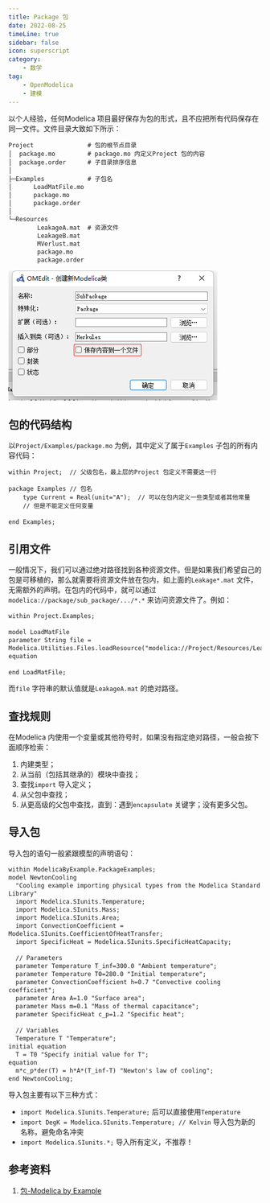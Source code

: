 ```yaml
---
title: Package 包  
date: 2022-08-25
timeLine: true
sidebar: false  
icon: superscript
category:  
    - 数学    
tag:   
    - OpenModelica  
    - 建模
---  
```


以个人经验，任何Modelica 项目最好保存为包的形式，且不应把所有代码保存在同一文件。文件目录大致如下所示：  
```shell-session  
Project               # 包的根节点目录
│  package.mo         # package.mo 内定义Project 包的内容
│  package.order      # 子目录排序信息
│
├─Examples            # 子包名
│      LoadMatFile.mo
│      package.mo
│      package.order
│
└─Resources
        LeakageA.mat  # 资源文件
        LeakageB.mat
        MVerlust.mat
        package.mo
        package.order
```  
![](./img/new_sub_package.png)

## 包的代码结构  
以`Project/Examples/package.mo` 为例，其中定义了属于`Examples` 子包的所有内容代码：  
```modelica
within Project;  // 父级包名，最上层的Project 包定义不需要这一行  

package Examples // 包名    
    type Current = Real(unit="A");  // 可以在包内定义一些类型或者其他常量  
    // 但是不能定义任何变量

end Examples;
```  

## 引用文件  
一般情况下，我们可以通过绝对路径找到各种资源文件。但是如果我们希望自己的包是可移植的，那么就需要将资源文件放在包内，如上面的`Leakage*.mat` 文件，无需额外的声明。在包内的代码中，就可以通过`modelica://package/sub_package/.../*.*` 来访问资源文件了。例如：  
```modelica  
within Project.Examples;

model LoadMatFile
parameter String file = Modelica.Utilities.Files.loadResource("modelica://Project/Resources/LeakageA.mat");
equation

end LoadMatFile;
```  

而`file` 字符串的默认值就是`LeakageA.mat` 的绝对路径。  

## 查找规则  
在Modelica 内使用一个变量或其他符号时，如果没有指定绝对路径，一般会按下面顺序检索：
1. 内建类型；  
2. 从当前（包括其继承的）模块中查找；  
3. 查找`import` 导入定义；  
4. 从父包中查找；  
5. 从更高级的父包中查找，直到：遇到`encapsulate` 关键字；没有更多父包。  


## 导入包  
导入包的语句一般紧跟模型的声明语句：  
```modelica{4-8} 
within ModelicaByExample.PackageExamples;
model NewtonCooling
  "Cooling example importing physical types from the Modelica Standard Library"
  import Modelica.SIunits.Temperature;
  import Modelica.SIunits.Mass;
  import Modelica.SIunits.Area;
  import ConvectionCoefficient = Modelica.SIunits.CoefficientOfHeatTransfer;
  import SpecificHeat = Modelica.SIunits.SpecificHeatCapacity;

  // Parameters
  parameter Temperature T_inf=300.0 "Ambient temperature";
  parameter Temperature T0=280.0 "Initial temperature";
  parameter ConvectionCoefficient h=0.7 "Convective cooling coefficient";
  parameter Area A=1.0 "Surface area";
  parameter Mass m=0.1 "Mass of thermal capacitance";
  parameter SpecificHeat c_p=1.2 "Specific heat";

  // Variables
  Temperature T "Temperature";
initial equation
  T = T0 "Specify initial value for T";
equation
  m*c_p*der(T) = h*A*(T_inf-T) "Newton's law of cooling";
end NewtonCooling;
```

导入包主要有以下三种方式：  
- `import Modelica.SIunits.Temperature;` 后可以直接使用`Temperature`  
- `import DegK = Modelica.SIunits.Temperature; // Kelvin` 导入包为新的名称，避免命名冲突  
- `import Modelica.SIunits.*;` 导入所有定义，不推荐！  


## 参考资料  
1. [包-Modelica by Example](http://modelicabyexample.globalcrown.com.cn/components/packages/)